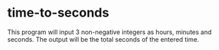# time-to-seconds

This program will input 3 non-negative integers as hours, minutes and seconds.
The output will be the total seconds of the entered time.
